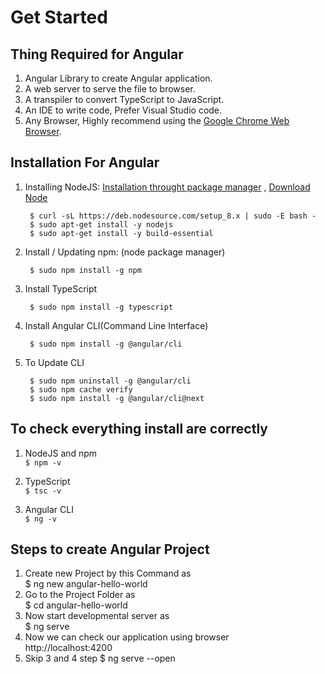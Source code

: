 # Get Started


## Thing Required for Angular

1. Angular Library to create Angular application.
1. A web server to serve the file to browser.
1. A transpiler to convert TypeScript to JavaScript.
1. An IDE to write code, Prefer Visual Studio code.
1. Any Browser, Highly recommend using the [Google Chrome Web Browser](https://www.google.com/chrome/).  
  
  
## Installation For Angular

1. Installing NodeJS: 
    [Installation throught package manager](https://nodejs.org/en/download/package-manager/#debian-and-ubuntu-based-linux-distributions)
     , 
    [Download Node](https://nodejs.org/en/download)

        $ curl -sL https://deb.nodesource.com/setup_8.x | sudo -E bash -
        $ sudo apt-get install -y nodejs
        $ sudo apt-get install -y build-essential

2. Install / Updating npm: (node package manager)
        
        $ sudo npm install -g npm

3. Install TypeScript
        
        $ sudo npm install -g typescript

3. Install Angular CLI(Command Line Interface)
        
        $ sudo npm install -g @angular/cli

4. To Update CLI
        
        $ sudo npm uninstall -g @angular/cli
        $ sudo npm cache verify
        $ sudo npm install -g @angular/cli@next
 
## To check everything install are correctly

1. NodeJS and npm  
    `$ npm -v`

2. TypeScript  
    `$ tsc -v`

3. Angular CLI  
    `$ ng -v`

##  Steps to create Angular Project

1. Create new Project by this Command as                                   
        $ ng new angular-hello-world
2. Go to the Project Folder as                                             
        $ cd angular-hello-world
3. Now start developmental server as                                       
        $ ng serve
4. Now we can check our application using browser                          
        http://localhost:4200
5. Skip 3 and 4 step
        $ ng serve --open
